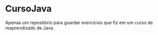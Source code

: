 # CursoJava

Apenas um repositório para guardar exercícios que fiz em um curso de reaprendizado de Java.
